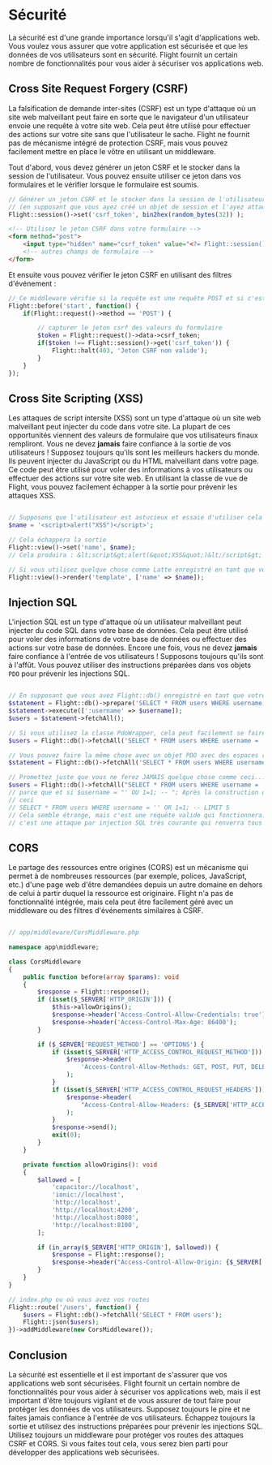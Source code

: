 # Sécurité

La sécurité est d'une grande importance lorsqu'il s'agit d'applications web. Vous voulez vous assurer que votre application est sécurisée et que les données de vos utilisateurs sont en sécurité. Flight fournit un certain nombre de fonctionnalités pour vous aider à sécuriser vos applications web.

## Cross Site Request Forgery (CSRF)

La falsification de demande inter-sites (CSRF) est un type d'attaque où un site web malveillant peut faire en sorte que le navigateur d'un utilisateur envoie une requête à votre site web. Cela peut être utilisé pour effectuer des actions sur votre site sans que l'utilisateur le sache. Flight ne fournit pas de mécanisme intégré de protection CSRF, mais vous pouvez facilement mettre en place le vôtre en utilisant un middleware.

Tout d'abord, vous devez générer un jeton CSRF et le stocker dans la session de l'utilisateur. Vous pouvez ensuite utiliser ce jeton dans vos formulaires et le vérifier lorsque le formulaire est soumis.

```php
// Générer un jeton CSRF et le stocker dans la session de l'utilisateur
// (en supposant que vous ayez créé un objet de session et l'ayez attaché à Flight)
Flight::session()->set('csrf_token', bin2hex(random_bytes(32)) );
```

```html
<!-- Utilisez le jeton CSRF dans votre formulaire -->
<form method="post">
	<input type="hidden" name="csrf_token" value="<?= Flight::session()->get('csrf_token') ?>">
	<!-- autres champs de formulaire -->
</form>
```

Et ensuite vous pouvez vérifier le jeton CSRF en utilisant des filtres d'événement :

```php
// Ce middleware vérifie si la requête est une requête POST et si c'est le cas, il vérifie si le jeton CSRF est valide
Flight::before('start', function() {
	if(Flight::request()->method == 'POST') {

		// capturer le jeton csrf des valeurs du formulaire
		$token = Flight::request()->data->csrf_token;
		if($token !== Flight::session()->get('csrf_token')) {
			Flight::halt(403, 'Jeton CSRF non valide');
		}
	}
});
```

## Cross Site Scripting (XSS)

Les attaques de script intersite (XSS) sont un type d'attaque où un site web malveillant peut injecter du code dans votre site. La plupart de ces opportunités viennent des valeurs de formulaire que vos utilisateurs finaux rempliront. Vous ne devez **jamais** faire confiance à la sortie de vos utilisateurs ! Supposez toujours qu'ils sont les meilleurs hackers du monde. Ils peuvent injecter du JavaScript ou du HTML malveillant dans votre page. Ce code peut être utilisé pour voler des informations à vos utilisateurs ou effectuer des actions sur votre site web. En utilisant la classe de vue de Flight, vous pouvez facilement échapper à la sortie pour prévenir les attaques XSS.

```php

// Supposons que l'utilisateur est astucieux et essaie d'utiliser cela comme son nom
$name = '<script>alert("XSS")</script>';

// Cela échappera la sortie
Flight::view()->set('name', $name);
// Cela produira : &lt;script&gt;alert(&quot;XSS&quot;)&lt;/script&gt;

// Si vous utilisez quelque chose comme Latte enregistré en tant que votre classe de vue, cela échappera également automatiquement ceci.
Flight::view()->render('template', ['name' => $name]);
```

## Injection SQL

L'injection SQL est un type d'attaque où un utilisateur malveillant peut injecter du code SQL dans votre base de données. Cela peut être utilisé pour voler des informations de votre base de données ou effectuer des actions sur votre base de données. Encore une fois, vous ne devez **jamais** faire confiance à l'entrée de vos utilisateurs ! Supposons toujours qu'ils sont à l'affût. Vous pouvez utiliser des instructions préparées dans vos objets `PDO` pour prévenir les injections SQL.

```php

// En supposant que vous avez Flight::db() enregistré en tant que votre objet PDO
$statement = Flight::db()->prepare('SELECT * FROM users WHERE username = :username');
$statement->execute([':username' => $username]);
$users = $statement->fetchAll();

// Si vous utilisez la classe PdoWrapper, cela peut facilement se faire en une seule ligne
$users = Flight::db()->fetchAll('SELECT * FROM users WHERE username = :username', [ 'username' => $username ]);

// Vous pouvez faire la même chose avec un objet PDO avec des espaces réservés ?
$statement = Flight::db()->fetchAll('SELECT * FROM users WHERE username = ?', [ $username ]);

// Promettez juste que vous ne ferez JAMAIS quelque chose comme ceci...
$users = Flight::db()->fetchAll("SELECT * FROM users WHERE username = '{$username}' LIMIT 5");
// parce que et si $username = "' OU 1=1; -- "; Après la construction de la requête, cela ressemble à
// ceci
// SELECT * FROM users WHERE username = '' OR 1=1; -- LIMIT 5
// Cela semble étrange, mais c'est une requête valide qui fonctionnera. En fait,
// c'est une attaque par injection SQL très courante qui renverra tous les utilisateurs.
```

## CORS

Le partage des ressources entre origines (CORS) est un mécanisme qui permet à de nombreuses ressources (par exemple, polices, JavaScript, etc.) d'une page web d'être demandées depuis un autre domaine en dehors de celui à partir duquel la ressource est originaire. Flight n'a pas de fonctionnalité intégrée, mais cela peut être facilement géré avec un middleware ou des filtres d'événements similaires à CSRF.

```php

// app/middleware/CorsMiddleware.php

namespace app\middleware;

class CorsMiddleware
{
	public function before(array $params): void
	{
		$response = Flight::response();
		if (isset($_SERVER['HTTP_ORIGIN'])) {
			$this->allowOrigins();
			$response->header('Access-Control-Allow-Credentials: true');
			$response->header('Access-Control-Max-Age: 86400');
		}

		if ($_SERVER['REQUEST_METHOD'] == 'OPTIONS') {
			if (isset($_SERVER['HTTP_ACCESS_CONTROL_REQUEST_METHOD'])) {
				$response->header(
					'Access-Control-Allow-Methods: GET, POST, PUT, DELETE, PATCH, OPTIONS'
				);
			}
			if (isset($_SERVER['HTTP_ACCESS_CONTROL_REQUEST_HEADERS'])) {
				$response->header(
					"Access-Control-Allow-Headers: {$_SERVER['HTTP_ACCESS_CONTROL_REQUEST_HEADERS']}"
				);
			}
			$response->send();
			exit(0);
		}
	}

	private function allowOrigins(): void
	{
		$allowed = [
			'capacitor://localhost',
			'ionic://localhost',
			'http://localhost',
			'http://localhost:4200',
			'http://localhost:8080',
			'http://localhost:8100',
		];

		if (in_array($_SERVER['HTTP_ORIGIN'], $allowed)) {
			$response = Flight::response();
			$response->header("Access-Control-Allow-Origin: {$_SERVER['HTTP_ORIGIN']}");
		}
	}
}

// index.php ou où vous avez vos routes
Flight::route('/users', function() {
	$users = Flight::db()->fetchAll('SELECT * FROM users');
	Flight::json($users);
})->addMiddleware(new CorsMiddleware());
```

## Conclusion

La sécurité est essentielle et il est important de s'assurer que vos applications web sont sécurisées. Flight fournit un certain nombre de fonctionnalités pour vous aider à sécuriser vos applications web, mais il est important d'être toujours vigilant et de vous assurer de tout faire pour protéger les données de vos utilisateurs. Supposez toujours le pire et ne faites jamais confiance à l'entrée de vos utilisateurs. Échappez toujours la sortie et utilisez des instructions préparées pour prévenir les injections SQL. Utilisez toujours un middleware pour protéger vos routes des attaques CSRF et CORS. Si vous faites tout cela, vous serez bien parti pour développer des applications web sécurisées.